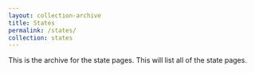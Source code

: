 ```yaml
---
layout: collection-archive
title: States
permalink: /states/
collection: states
---
```


This is the archive for the state pages. This will list all of the state pages.
